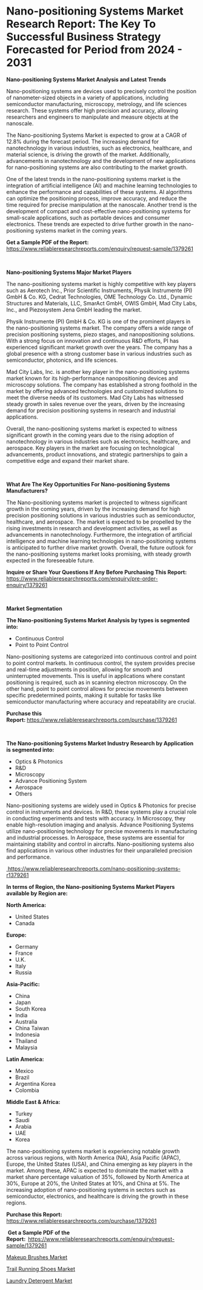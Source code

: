 <p><h1>Nano-positioning Systems Market Research Report: The Key To Successful Business Strategy Forecasted for Period from 2024 - 2031</h1></p><p><strong>Nano-positioning Systems Market Analysis and Latest Trends</strong></p>
<p><p>Nano-positioning systems are devices used to precisely control the position of nanometer-sized objects in a variety of applications, including semiconductor manufacturing, microscopy, metrology, and life sciences research. These systems offer high precision and accuracy, allowing researchers and engineers to manipulate and measure objects at the nanoscale.</p><p>The Nano-positioning Systems Market is expected to grow at a CAGR of 12.8% during the forecast period. The increasing demand for nanotechnology in various industries, such as electronics, healthcare, and material science, is driving the growth of the market. Additionally, advancements in nanotechnology and the development of new applications for nano-positioning systems are also contributing to the market growth.</p><p>One of the latest trends in the nano-positioning systems market is the integration of artificial intelligence (AI) and machine learning technologies to enhance the performance and capabilities of these systems. AI algorithms can optimize the positioning process, improve accuracy, and reduce the time required for precise manipulation at the nanoscale. Another trend is the development of compact and cost-effective nano-positioning systems for small-scale applications, such as portable devices and consumer electronics. These trends are expected to drive further growth in the nano-positioning systems market in the coming years.</p></p>
<p><strong>Get a Sample PDF of the Report:&nbsp;</strong> <a href="https://www.reliableresearchreports.com/enquiry/request-sample/1379261">https://www.reliableresearchreports.com/enquiry/request-sample/1379261</a></p>
<p>&nbsp;</p>
<p><strong>Nano-positioning Systems Major Market Players</strong></p>
<p><p>The nano-positioning systems market is highly competitive with key players such as Aerotech Inc., Prior Scientific Instruments, Physik Instrumente (PI) GmbH & Co. KG, Cedrat Technologies, OME Technology Co. Ltd., Dynamic Structures and Materials, LLC, SmarAct GmbH, OWIS GmbH, Mad City Labs, Inc., and Piezosystem Jena GmbH leading the market.</p><p>Physik Instrumente (PI) GmbH & Co. KG is one of the prominent players in the nano-positioning systems market. The company offers a wide range of precision positioning systems, piezo stages, and nanopositioning solutions. With a strong focus on innovation and continuous R&D efforts, PI has experienced significant market growth over the years. The company has a global presence with a strong customer base in various industries such as semiconductor, photonics, and life sciences.</p><p>Mad City Labs, Inc. is another key player in the nano-positioning systems market known for its high-performance nanopositioning devices and microscopy solutions. The company has established a strong foothold in the market by offering advanced technologies and customized solutions to meet the diverse needs of its customers. Mad City Labs has witnessed steady growth in sales revenue over the years, driven by the increasing demand for precision positioning systems in research and industrial applications.</p><p>Overall, the nano-positioning systems market is expected to witness significant growth in the coming years due to the rising adoption of nanotechnology in various industries such as electronics, healthcare, and aerospace. Key players in the market are focusing on technological advancements, product innovations, and strategic partnerships to gain a competitive edge and expand their market share.</p></p>
<p>&nbsp;</p>
<p><strong>What Are The Key Opportunities For Nano-positioning Systems Manufacturers?</strong></p>
<p><p>The Nano-positioning systems market is projected to witness significant growth in the coming years, driven by the increasing demand for high precision positioning solutions in various industries such as semiconductor, healthcare, and aerospace. The market is expected to be propelled by the rising investments in research and development activities, as well as advancements in nanotechnology. Furthermore, the integration of artificial intelligence and machine learning technologies in nano-positioning systems is anticipated to further drive market growth. Overall, the future outlook for the nano-positioning systems market looks promising, with steady growth expected in the foreseeable future.</p></p>
<p><strong>Inquire or Share Your Questions If Any Before Purchasing This Report:</strong> <a href="https://www.reliableresearchreports.com/enquiry/pre-order-enquiry/1379261">https://www.reliableresearchreports.com/enquiry/pre-order-enquiry/1379261</a></p>
<p>&nbsp;</p>
<p><strong>Market Segmentation</strong></p>
<p><strong>The Nano-positioning Systems Market Analysis by types is segmented into:</strong></p>
<p><ul><li>Continuous Control</li><li>Point to Point Control</li></ul></p>
<p><p>Nano-positioning systems are categorized into continuous control and point to point control markets. In continuous control, the system provides precise and real-time adjustments in position, allowing for smooth and uninterrupted movements. This is useful in applications where constant positioning is required, such as in scanning electron microscopy. On the other hand, point to point control allows for precise movements between specific predetermined points, making it suitable for tasks like semiconductor manufacturing where accuracy and repeatability are crucial.</p></p>
<p><strong>Purchase this Report:&nbsp;</strong><a href="https://www.reliableresearchreports.com/purchase/1379261">https://www.reliableresearchreports.com/purchase/1379261</a></p>
<p>&nbsp;</p>
<p><strong>The Nano-positioning Systems Market Industry Research by Application is segmented into:</strong></p>
<p><ul><li>Optics & Photonics</li><li>R&D</li><li>Microscopy</li><li>Advance Positioning System</li><li>Aerospace</li><li>Others</li></ul></p>
<p><p>Nano-positioning systems are widely used in Optics & Photonics for precise control in instruments and devices. In R&D, these systems play a crucial role in conducting experiments and tests with accuracy. In Microscopy, they enable high-resolution imaging and analysis. Advance Positioning Systems utilize nano-positioning technology for precise movements in manufacturing and industrial processes. In Aerospace, these systems are essential for maintaining stability and control in aircrafts. Nano-positioning systems also find applications in various other industries for their unparalleled precision and performance.</p></p>
<p><a href="https://www.reliableresearchreports.com/nano-positioning-systems-r1379261">&nbsp;https://www.reliableresearchreports.com/nano-positioning-systems-r1379261</a></p>
<p><strong>In terms of Region, the Nano-positioning Systems Market Players available by Region are:</strong></p>
<p>
    <p> <strong> North America: </strong>
        <ul>
            <li>United States</li>
            <li>Canada</li>
        </ul>
        </p> 
    <p> <strong> Europe: </strong>
        <ul>
            <li>Germany</li>
            <li>France</li>
            <li>U.K.</li>
            <li>Italy</li>
            <li>Russia</li>
        </ul>
        </p> 
    <p> <strong> Asia-Pacific: </strong>
        <ul>
            <li>China</li>
            <li>Japan</li>
            <li>South Korea</li>
            <li>India</li>
            <li>Australia</li>
            <li>China Taiwan</li>
            <li>Indonesia</li>
            <li>Thailand</li>
            <li>Malaysia</li>
        </ul>
        </p> 
    <p> <strong> Latin America: </strong>
        <ul>
            <li>Mexico</li>
            <li>Brazil</li>
            <li>Argentina Korea</li>
            <li>Colombia</li>
        </ul>
        </p> 
    <p> <strong> Middle East & Africa: </strong>
        <ul>
            <li>Turkey</li>
            <li>Saudi</li>
            <li>Arabia</li>
            <li>UAE</li>
            <li>Korea</li>
        </ul>
    </p>
    </p>
<p><p>The nano-positioning systems market is experiencing notable growth across various regions, with North America (NA), Asia Pacific (APAC), Europe, the United States (USA), and China emerging as key players in the market. Among these, APAC is expected to dominate the market with a market share percentage valuation of 35%, followed by North America at 30%, Europe at 20%, the United States at 10%, and China at 5%. The increasing adoption of nano-positioning systems in sectors such as semiconductor, electronics, and healthcare is driving the growth in these regions.</p></p>
<p><strong>Purchase this Report: </strong><a href="https://www.reliableresearchreports.com/purchase/1379261">https://www.reliableresearchreports.com/purchase/1379261</a></p>
<p>&nbsp;<strong>Get a Sample PDF of the Report:&nbsp;&nbsp;</strong><a href="https://www.reliableresearchreports.com/enquiry/request-sample/1379261">https://www.reliableresearchreports.com/enquiry/request-sample/1379261</a></p>
<p><strong></strong></p>
<p><p><a href="https://github.com/kulaberyasin52/Market-Research-Report-List-1/blob/main/makeup-brushes-market.md">Makeup Brushes Market</a></p><p><a href="https://github.com/nafiafirdania/Market-Research-Report-List-1/blob/main/trail-running-shoes-market.md">Trail Running Shoes Market</a></p><p><a href="https://github.com/faisalayoob601/Market-Research-Report-List-1/blob/main/laundry-detergent-market.md">Laundry Detergent Market</a></p></p>